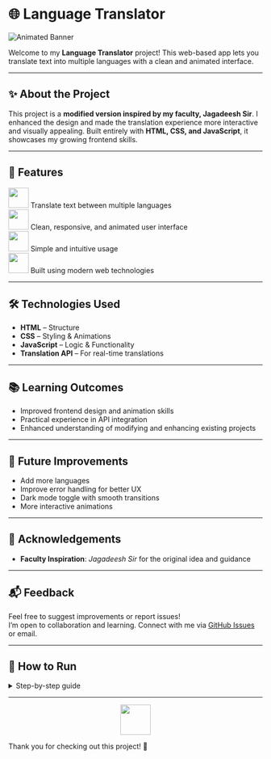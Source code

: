  # 🌐 Language Translator

![Animated Banner](https://media.giphy.com/media/26gsspfM0E8h9u1hy/giphy.gif)
            
Welcome to my **Language Translator** project! This web-based app lets you translate text into multiple languages with a clean and animated interface.

---

## ✨ About the Project

This project is a **modified version inspired by my faculty, Jagadeesh Sir**. I enhanced the design and made the translation experience more interactive and visually appealing. Built entirely with **HTML, CSS, and JavaScript**, it showcases my growing frontend skills.

---

## 🚀 Features

<img src="https://media.giphy.com/media/3oEduSbSGpGaRX2Vri/giphy.gif" width="40"> Translate text between multiple languages  
<img src="https://media.giphy.com/media/xThtamjYZ9AUiQ5fJS/giphy.gif" width="40"> Clean, responsive, and animated user interface  
<img src="https://media.giphy.com/media/l0MYt5jPR6QX5pnqM/giphy.gif" width="40"> Simple and intuitive usage  
<img src="https://media.giphy.com/media/mq5y2jHRCAqMo/giphy.gif" width="40"> Built using modern web technologies

---

## 🛠️ Technologies Used

- **HTML** – Structure  
- **CSS** – Styling & Animations  
- **JavaScript** – Logic & Functionality  
- **Translation API** – For real-time translations

---

## 📚 Learning Outcomes

- Improved frontend design and animation skills  
- Practical experience in API integration  
- Enhanced understanding of modifying and enhancing existing projects

---

## 📌 Future Improvements

- Add more languages  
- Improve error handling for better UX  
- Dark mode toggle with smooth transitions  
- More interactive animations

---

## 🙏 Acknowledgements

- **Faculty Inspiration**: *Jagadeesh Sir* for the original idea and guidance

---

## 📬 Feedback

Feel free to suggest improvements or report issues!  
I’m open to collaboration and learning. Connect with me via [GitHub Issues](https://github.com/deepakrajjs/language-translator/issues) or email.

---

## 📂 How to Run

<details>
  <summary>Step-by-step guide</summary>

  1. <img src="https://media.giphy.com/media/26gsspfM0E8h9u1hy/giphy.gif" width="30"> Clone or download the project files.
  2. <img src="https://media.giphy.com/media/3oEduSbSGpGaRX2Vri/giphy.gif" width="30"> Open the `index.html` file in your web browser.
  3. <img src="https://media.giphy.com/media/mq5y2jHRCAqMo/giphy.gif" width="30"> Enjoy translating with style!

</details>

---

<p align="center">
  <img src="https://media.giphy.com/media/xThtamjYZ9AUiQ5fJS/giphy.gif" width="60">
</p>

Thank you for checking out this project! 🚀  
